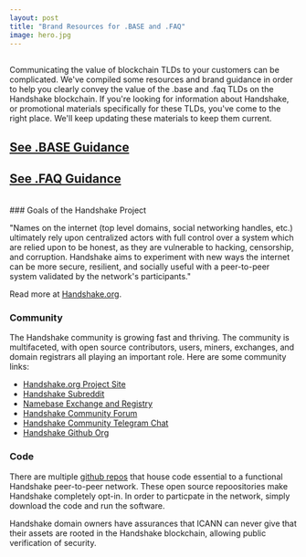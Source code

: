 ```yaml
---
layout: post
title: "Brand Resources for .BASE and .FAQ"
image: hero.jpg
---
```

<p style="margin: 30px 0px;">
Communicating the value of blockchain TLDs to your customers can be complicated. We've compiled some resources and brand guidance in order to help you clearly convey the value of the .base and .faq TLDs on the Handshake blockchain. If you're looking for information about Handshake, or promotional materials specifically for these TLDs, you've come to the right place. We'll keep updating these materials to keep them current.
</p>

## <a href="/pages/base.html">See .BASE Guidance</a>
## <a href="/pages/faq.html">See .FAQ Guidance</a>

<br />
### Goals of the Handshake Project

"Names on the internet (top level domains, social networking handles, etc.) ultimately rely upon centralized actors with full control over a system which are relied upon to be honest, as they are vulnerable to hacking, censorship, and corruption. Handshake aims to experiment with new ways the internet can be more secure, resilient, and socially useful with a peer-to-peer system validated by the network's participants."

Read more at <a href="https://handshake.org">Handshake.org</a>.

### Community

The Handshake community is growing fast and thriving. The community is multifaceted, with open source contributors, users, miners, exchanges, and domain registrars all playing an important role. Here are some community links:

<ul>
  <li><a href="https://handshake.org">Handshake.org Project Site</a></li>
  <li><a href="https://www.reddit.com/r/handshake">Handshake Subreddit</a></li>
  <li><a href="https://www.namebase.io">Namebase Exchange and Registry</a></li>
  <li><a href="https://handshake.community">Handshake Community Forum</a></li>
  <li><a href="https://t.me/handshake_hns">Handshake Community Telegram Chat</a></li>
  <li><a href="https://github.com/handshake-org">Handshake Github Org</a></li>
</ul>

### Code

There are multiple <a href="https://github.com/handshake-org">github repos</a> that house code essential to a functional Handshake peer-to-peer network. These open source repoositories make Handshake completely opt-in. In order to particpate in the network, simply download the code and run the software.

Handshake domain owners have assurances that ICANN can never give that their assets are rooted in the Handshake blockchain, allowing public verification of security.